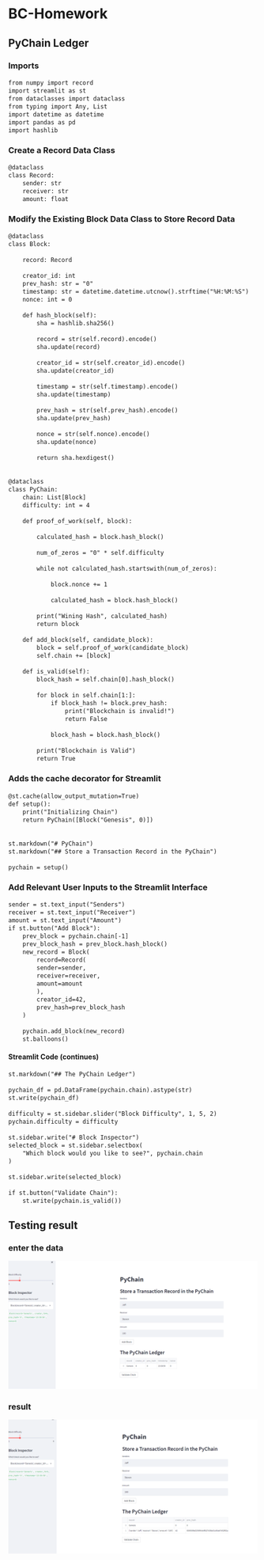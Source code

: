 # BC-Homework
## PyChain Ledger

### Imports
```
from numpy import record
import streamlit as st
from dataclasses import dataclass
from typing import Any, List
import datetime as datetime
import pandas as pd
import hashlib
```
### Create a Record Data Class
```
@dataclass
class Record:
    sender: str
    receiver: str
    amount: float
```

### Modify the Existing Block Data Class to Store Record Data
```
@dataclass
class Block:

    record: Record

    creator_id: int
    prev_hash: str = "0"
    timestamp: str = datetime.datetime.utcnow().strftime("%H:%M:%S")
    nonce: int = 0

    def hash_block(self):
        sha = hashlib.sha256()

        record = str(self.record).encode()
        sha.update(record)

        creator_id = str(self.creator_id).encode()
        sha.update(creator_id)

        timestamp = str(self.timestamp).encode()
        sha.update(timestamp)

        prev_hash = str(self.prev_hash).encode()
        sha.update(prev_hash)

        nonce = str(self.nonce).encode()
        sha.update(nonce)

        return sha.hexdigest()


@dataclass
class PyChain:
    chain: List[Block]
    difficulty: int = 4

    def proof_of_work(self, block):

        calculated_hash = block.hash_block()

        num_of_zeros = "0" * self.difficulty

        while not calculated_hash.startswith(num_of_zeros):

            block.nonce += 1

            calculated_hash = block.hash_block()

        print("Wining Hash", calculated_hash)
        return block

    def add_block(self, candidate_block):
        block = self.proof_of_work(candidate_block)
        self.chain += [block]

    def is_valid(self):
        block_hash = self.chain[0].hash_block()

        for block in self.chain[1:]:
            if block_hash != block.prev_hash:
                print("Blockchain is invalid!")
                return False

            block_hash = block.hash_block()

        print("Blockchain is Valid")
        return True
  ```
  
### Adds the cache decorator for Streamlit
```
@st.cache(allow_output_mutation=True)
def setup():
    print("Initializing Chain")
    return PyChain([Block("Genesis", 0)])


st.markdown("# PyChain")
st.markdown("## Store a Transaction Record in the PyChain")

pychain = setup()
```

### Add Relevant User Inputs to the Streamlit Interface
```
sender = st.text_input("Senders")
receiver = st.text_input("Receiver")
amount = st.text_input("Amount")
if st.button("Add Block"):
    prev_block = pychain.chain[-1]
    prev_block_hash = prev_block.hash_block()
    new_record = Block(
        record=Record(
        sender=sender,
        receiver=receiver,
        amount=amount
        ),
        creator_id=42,
        prev_hash=prev_block_hash
    )

    pychain.add_block(new_record)
    st.balloons()
```

####  Streamlit Code (continues)
```
st.markdown("## The PyChain Ledger")

pychain_df = pd.DataFrame(pychain.chain).astype(str)
st.write(pychain_df)

difficulty = st.sidebar.slider("Block Difficulty", 1, 5, 2)
pychain.difficulty = difficulty

st.sidebar.write("# Block Inspector")
selected_block = st.sidebar.selectbox(
    "Which block would you like to see?", pychain.chain
)

st.sidebar.write(selected_block)

if st.button("Validate Chain"):
    st.write(pychain.is_valid())
```
## Testing result
### enter the data
![](https://github.com/bleachevil/BC-Homework/blob/main/Picture/1.png?raw=true)

### result
![](https://github.com/bleachevil/BC-Homework/blob/main/Picture/2.png?raw=true)
